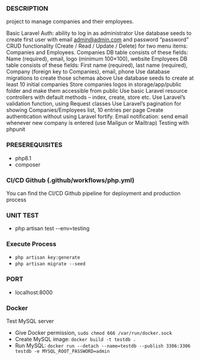 ### DESCRIPTION ###

project to manage companies and their employees.

Basic Laravel Auth: ability to log in as administrator
Use database seeds to create first user with email admin@admin.com and password “password”
CRUD functionality (Create / Read / Update / Delete) for two menu items: Companies and Employees.
Companies DB table consists of these fields: Name (required), email, logo (minimum 100×100), website
Employees DB table consists of these fields: First name (required), last name (required), Company (foreign key to Companies), email, phone
Use database migrations to create those schemas above
Use database seeds to create at least 10 initial companies
Store companies logos in storage/app/public folder and make them accessible from public
Use basic Laravel resource controllers with default methods – index, create, store etc.
Use Laravel’s validation function, using Request classes
Use Laravel’s pagination for showing Companies/Employees list, 10 entries per page
Create authentication without using Laravel fortify.
Email notification: send email whenever new company is entered (use Mailgun or Mailtrap)
Testing with phpunit

### PRESEREQUISITES ###

- php8.1
- composer

### CI/CD Github (.github/workflows/php.yml)
You can find the CI/CD Github pipeline for deployment and production process

### UNIT TEST ###

- php artisan test --env=testing

### Execute Process ###
- `php artisan key:generate`
- `php artisan migrate --seed`

### PORT ###

- localhost:8000

### Docker
Test MySQL server
- Give Docker permission, `sudo chmod 666 /var/run/docker.sock`
- Create MySQL image: `docker build -t testdb .`
- Run MySQL: `docker run --detach --name=testdb --publish 3306:3306 testdb -e MYSQL_ROOT_PASSWORD=admin`

